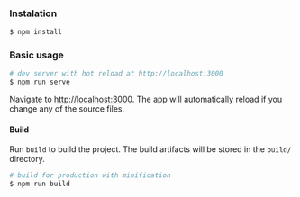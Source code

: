 ### Instalation

``` bash
$ npm install
```

### Basic usage

``` bash
# dev server with hot reload at http://localhost:3000
$ npm run serve
```

Navigate to [http://localhost:3000](http://localhost:3000). The app will automatically reload if you change any of the source files.

#### Build

Run `build` to build the project. The build artifacts will be stored in the `build/` directory.

```bash
# build for production with minification
$ npm run build
```
